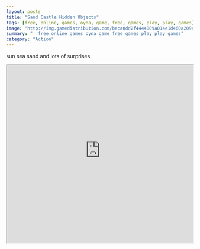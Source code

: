 ```yaml
---
layout: posts
title: "Sand Castle Hidden Objects"
tags: [free, online, games, oyna, game, free, games, play, play, games]
image: "http://img.gamedistribution.com/beca0dd2f4444809a014e1d460a209ec.jpg"
summary: "  free online games oyna game free games play play games"
category: "Action"
---
```


sun sea sand and lots of surprises

<iframe width="100%" height="480px;" src="http://flash.gamedistribution.com?game=beca0dd2f4444809a014e1d460a209ec"></iframe>